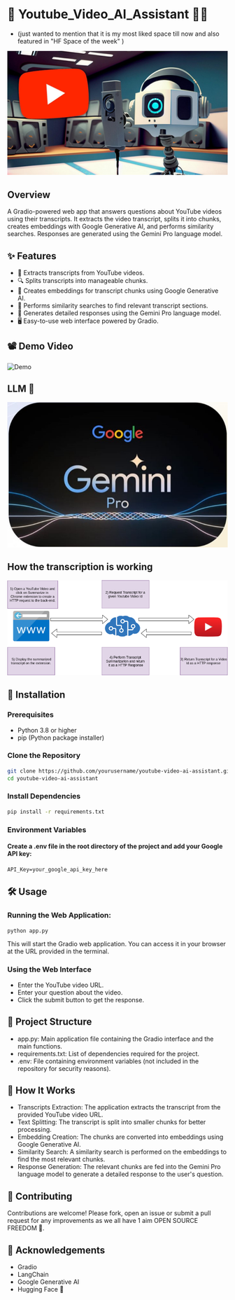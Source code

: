 # 🎥 Youtube_Video_AI_Assistant 🤖🤳
- (just wanted to mention that it is my most liked space till now and also featured in "HF Space of the week" )
<p align="center">
<img src="ai.jpg" />
</p>

## Overview
A Gradio-powered web app that answers questions about YouTube videos using their transcripts. It extracts the video transcript, splits it into chunks, creates embeddings with Google Generative AI, and performs similarity searches. Responses are generated using the Gemini Pro language model.

## ✨ Features

- 📄 Extracts transcripts from YouTube videos.
- 🔍 Splits transcripts into manageable chunks.
- 🤖 Creates embeddings for transcript chunks using Google Generative AI.
- 🔗 Performs similarity searches to find relevant transcript sections.
- 📝 Generates detailed responses using the Gemini Pro language model.
- 🖥️ Easy-to-use web interface powered by Gradio.

## 📽️ Demo Video

![Demo](Demo1.gif)

## LLM 🤖
<p align="center">
<img src="api.jpg" />
</p>

## How the transcription is working
<p align="center">
<img src="transcription.png" />
</p>

## 🚀 Installation

### Prerequisites

- Python 3.8 or higher
- pip (Python package installer)

### Clone the Repository

```bash
git clone https://github.com/yourusername/youtube-video-ai-assistant.git
cd youtube-video-ai-assistant
```

### Install Dependencies
```bash
pip install -r requirements.txt
```

### Environment Variables
#### Create a .env file in the root directory of the project and add your Google API key:
```env
API_Key=your_google_api_key_here
```

## 🛠️ Usage
### Running the Web Application:
```bash
python app.py
```
This will start the Gradio web application. You can access it in your browser at the URL provided in the terminal.
### Using the Web Interface
- Enter the YouTube video URL.
- Enter your question about the video.
- Click the submit button to get the response.

## 📂 Project Structure
- app.py: Main application file containing the Gradio interface and the main functions.
- requirements.txt: List of dependencies required for the project.
- .env: File containing environment variables (not included in the repository for security reasons).

## 🧠 How It Works
- Transcripts Extraction: The application extracts the transcript from the provided YouTube video URL.
- Text Splitting: The transcript is split into smaller chunks for better processing.
- Embedding Creation: The chunks are converted into embeddings using Google Generative AI.
- Similarity Search: A similarity search is performed on the embeddings to find the most relevant chunks.
- Response Generation: The relevant chunks are fed into the Gemini Pro language model to generate a detailed response to the user's question.

## 🤝 Contributing
Contributions are welcome! Please fork, open an issue or submit a pull request for any improvements as we all have 1 aim OPEN SOURCE FREEDOM 💫.

## 🙏 Acknowledgements
- Gradio
- LangChain
- Google Generative AI
- Hugging Face 🤗
